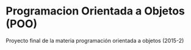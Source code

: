 # Programacion Orientada a Objetos (POO)
Proyecto final de la materia programación orientada a objetos (2015-2)
